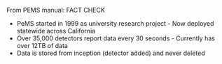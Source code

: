 From PEMS manual:
FACT CHECK
- PeMS started in 1999 as university research project - Now deployed
  statewide across California
- Over 35,000 detectors report data every 30 seconds - Currently has over
  12TB of data
- Data is stored from inception (detector added) and never deleted
